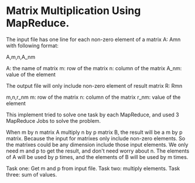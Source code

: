 # Matrix Multiplication Using MapReduce.

The input file has one line for each non-zero element of a matrix A: Amn with following format:

A,m,n,A_nm

A: the name of matrix
m: row of the matrix
n: column of the matrix
A_nm: value of the element 

The output file will only include non-zero element of result matrix R: Rmn

m,n,r_nm
m: row of the matrix
n: column of the matrix
r_nm: value of the element

This implement tried to solve one task by each MapReduce, and used 3 MapReduce Jobs to solve the problem. 

When m by n matrix A multiply n by p matrix B, the result will be a m by p matrix. Because the input for matrixes only include non-zero elements. So the matrixes could be any dimension include those input elements. We only need m and p to get the result, and don't need worry about n. The elements of A will be used by p times, and the elements of B will be used by m times.

Task one: Get m and p from input file.
Task two: multiply elements.
Task three: sum of values.


